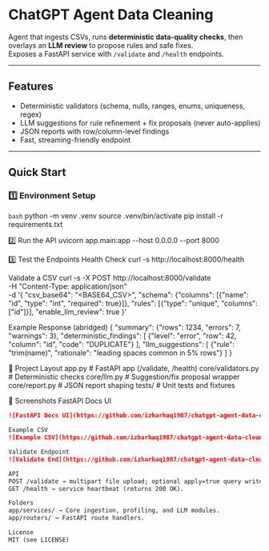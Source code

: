 # ChatGPT Agent Data Cleaning

Agent that ingests CSVs, runs **deterministic data-quality checks**, then overlays an **LLM review** to propose rules and safe fixes.  
Exposes a FastAPI service with `/validate` and `/health` endpoints.

---

## Features
- Deterministic validators (schema, nulls, ranges, enums, uniqueness, regex)
- LLM suggestions for rule refinement + fix proposals (never auto-applies)
- JSON reports with row/column-level findings
- Fast, streaming-friendly endpoint

---

## Quick Start

### 1️⃣ Environment Setup
```bash```
python -m venv .venv
source .venv/bin/activate
pip install -r requirements.txt

2️⃣ Run the API
uvicorn app.main:app --host 0.0.0.0 --port 8000

3️⃣ Test the Endpoints
Health Check
curl -s http://localhost:8000/health

Validate a CSV
curl -s -X POST http://localhost:8000/validate \
  -H "Content-Type: application/json" \
  -d '{
    "csv_base64": "<BASE64_CSV>",
    "schema": {"columns": [{"name": "id", "type": "int", "required": true}]},
    "rules": [{"type": "unique", "columns": ["id"]}],
    "enable_llm_review": true
  }'

Example Response (abridged)
{
  "summary": {"rows": 1234, "errors": 7, "warnings": 3},
  "deterministic_findings": [
    {"level": "error", "row": 42, "column": "id", "code": "DUPLICATE"}
  ],
  "llm_suggestions": [
    {"rule": "trim(name)", "rationale": "leading spaces common in 5% rows"}
  ]
}

📂 Project Layout
app.py                  # FastAPI app (/validate, /health)
core/validators.py      # Deterministic checks
core/llm.py             # Suggestion/fix proposal wrapper
core/report.py          # JSON report shaping
tests/                  # Unit tests and fixtures

📸 Screenshots
FastAPI Docs UI
```md
![FastAPI Docs UI](https://github.com/izharhaq1987/chatgpt-agent-data-cleaning/blob/main/images/docs_ui.png?raw=true)

Example CSV
![Example CSV](https://github.com/izharhaq1987/chatgpt-agent-data-cleaning/blob/main/images/example_csv.png?raw=true)

Validate Endpoint
![Validate End](https://github.com/izharhaq1987/chatgpt-agent-data-cleaning/blob/main/images/validate_ui.png?raw=true)

API
POST /validate → multipart file upload; optional apply=true query writes cleaned CSV.
GET /health → service heartbeat (returns 200 OK).

Folders
app/services/ → Core ingestion, profiling, and LLM modules.
app/routers/ → FastAPI route handlers.

License
MIT (see LICENSE)



